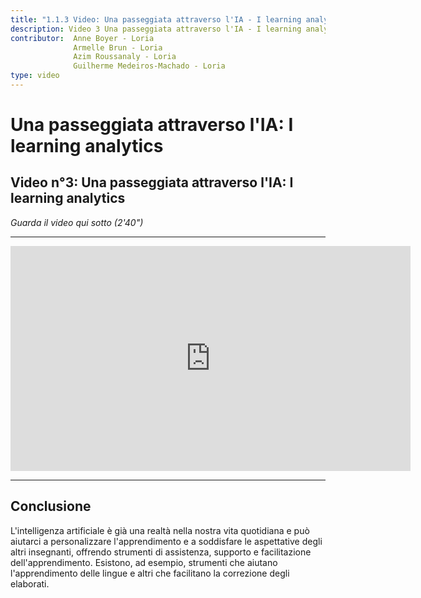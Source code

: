 ```yaml
---
title: "1.1.3 Video: Una passeggiata attraverso l'IA - I learning analytics"
description: Video 3 Una passeggiata attraverso l'IA - I learning analytics
contributor:  Anne Boyer - Loria
              Armelle Brun - Loria
              Azim Roussanaly - Loria
              Guilherme Medeiros-Machado - Loria
type: video
---
```


# Una passeggiata attraverso l'IA: I learning analytics
## Video n°3: Una passeggiata attraverso l'IA: I learning analytics
_Guarda il video qui sotto (2'40")_


----------
<center><iframe width="640" height="360" src="https://www.youtube.com/embed/OJl4bY585TQ?rel=0&showinfo=0&cc_load_policy=1&hl=fr&modestbranding=1" frameborder="0" allowfullscreen></iframe></center>

-----------

## Conclusione
L'intelligenza artificiale è già una realtà nella nostra vita quotidiana e può aiutarci a personalizzare l'apprendimento e a soddisfare le aspettative degli altri insegnanti, offrendo strumenti di assistenza, supporto e facilitazione dell'apprendimento. Esistono, ad esempio, strumenti che aiutano l'apprendimento delle lingue e altri che facilitano la correzione degli elaborati.
